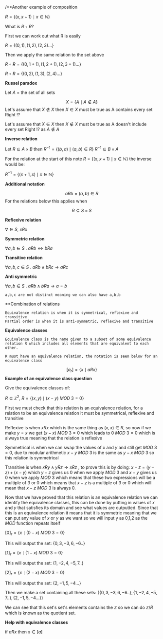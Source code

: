 /**Another example of composition

$R = \{(x,x+1) \mid x \in \mathbb{N} \}$

What is $R \circ R$?

First we can work out what R is easily

$R = \{(0,1), (1,2), (2,3)\dots\}$

Then we apply the same relation to the set above

$R \circ R = \{(0, 1 + 1), (1, 2 + 1), (2, 3 + 1)...\}$

$R \circ R = \{(0,2), (1,3), (2,4)...\}$

**Russel paradox**

Let $A$ = the set of all sets

$$X = \{A \mid A \notin A \}$$
Let's assume that $X \notin X$ then $X \in X$ must be true as A contains every set Right !? 

Let's assume that $X \in X$ then $X \notin X$ must be true as A doesn't include every set Right !? as $A \notin A$

**Inverse relation**

Let $R \subseteq A \times B$  then $R^{-1} = \{(b,a) \mid (a,b) \in R \}$ 
$R^{-1} \subseteq B \times A$

For the relation at the start of this note $R = \{(x,x+1) \mid x \in \mathbb{N} \}$ the inverse would be:

$R^{-1} = \{(x+1,x) \mid x \in \mathbb{N} \}$ 

**Additional notation**

$$aRb = (a,b) \in R$$
For the relations below this applies when

$$R \subseteq S \times S$$

**Reflexive relation**

$\forall \in S,$  $xRx$

**Symmetric relation**

$\forall a,b \in S$ . $aRb \iff bRa$ 

**Transitive relation**

$\forall a,b,c \in S$ . $aRb \land bRc \rightarrow aRc$

**Anti symmetric**

$\forall a,b \in S$ . $aRb \land bRa \rightarrow a = b$

	a,b,c are not distinct meaning we can also have a,b,b

**Combination of relations

	Equivalence relation is when it is symmetrical, reflexive and transitive
	Partial order is when it is anti-symmetric, reflexive and transitive

**Equivalence classes**

	Equivalence class is the name given to a subset of some equivalence relation R which includes all elements that are equivalent to each other.

	R must have an equivalence relation, the notation is seen below for an equivalence class

$$[a_{r}] = \{x \mid aRx\}$$
**Example of an equivalence class question**

Give the equivalence classes of:

$R \subseteq \mathbb{Z}^{2}$,  $R = \{(x,y) \mid (x-y)$ $MOD$ $3 = 0  \}$

First we must check that this relation is an equivalence relation, for a relation to be an equivalence relation it must be symmetrical, reflexive and transitive

Reflexive is when $xRx$ which is the same thing as $(x,x) \in R$, so now if we make $y = x$ we get $(x-x)$ $MOD$ $3 = 0$ which leads to $0$ $MOD$ $3 = 0$ which is always true meaning that the relation is reflexive

Symmetrical is when we can swap the values of $x$ and $y$ and still get $MOD$ $3 = 0$, due to modular arithmetic $x-y$ $MOD$ $3$ is the same as $y-x$ $MOD$ $3$ so this relation is symmetrical

Transitive is when $xRy \land yRz \rightarrow xRz$ , to prove this is by doing: $x-z = (y-z) + (x-y)$ which $y-z$ gives us 0 when we apply $MOD$ $3$ and $x-y$ gives us 0 when we apply $MOD$ $3$ which means that these two expressions will be a multiple of 3 or 0 which means that $x-z$ is a multiple of 3 or 0 which will mean that $x-z$ $MOD$ $3$ is always 0. 

Now that we have proved that this relation is an equivalence relation we can identify the equivalence classes, this can be done by putting in values of $x$ and $y$ that satisfies its domain and see what values are outputted. Since that this is an equivalence relation it means that it is symmetric meaning that we can put any value of $x$ or $y$ as we want so we will input y as 0,1,2 as the $MOD$ function repeats itself

$[0]_{r} = \{x \mid (0-x)$ $MOD$ $3 = 0 \}$

This will output the set: $\{0,3,-3,6,-6.. \}$ 

$[1]_{r} = \{x \mid (1-x)$ $MOD$ $3 = 0 \}$

This will output the set: $\{1,-2,4,-5,7..\}$

$[2]_{r} = \{x \mid (2-x)$ $MOD$ $3 = 0 \}$

This will output the set: $\{2,-1,5,-4...\}$

Then we make a set containing all these sets: $\{\{0,3,-3,6,-6.. \},\{1,-2,4,-5,7..\},\{2,-1,5,-4...\}\}$

We can see that this set's set's elements contains the $\mathbb{Z}$ so we can do $\mathbb{Z} / R$ which is known as the quotient set.

**Help with equivalence classes**

if $aRx$ then $x \in [a]$
